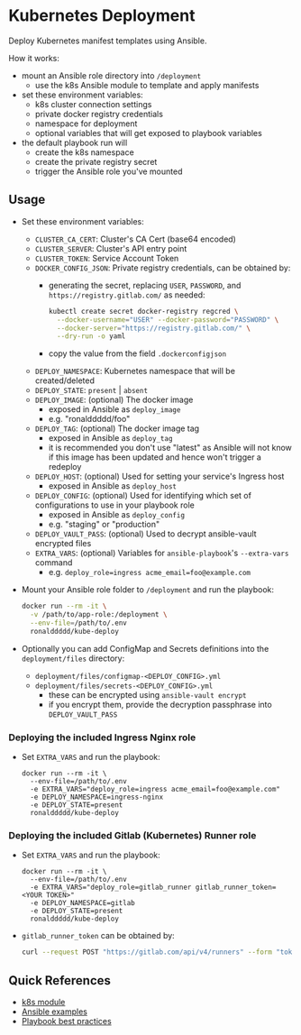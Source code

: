 # Kubernetes Deployment

Deploy Kubernetes manifest templates using Ansible.

How it works:

- mount an Ansible role directory into `/deployment`
  - use the k8s Ansible module to template and apply manifests
- set these environment variables:
    - k8s cluster connection settings 
    - private docker registry credentials
    - namespace for deployment
    - optional variables that will get exposed to playbook variables
- the default playbook run will 
  - create the k8s namespace 
  - create the private registry secret
  - trigger the Ansible role you've mounted

## Usage

- Set these environment variables:
    - `CLUSTER_CA_CERT`: Cluster's CA Cert (base64 encoded)
    - `CLUSTER_SERVER`: Cluster's API entry point
    - `CLUSTER_TOKEN`: Service Account Token
    - `DOCKER_CONFIG_JSON`: Private registry credentials, can be obtained by:
        - generating the secret, replacing `USER`, `PASSWORD`, and `https://registry.gitlab.com/` as needed:
        
            ```bash
            kubectl create secret docker-registry regcred \
              --docker-username="USER" --docker-password="PASSWORD" \
              --docker-server="https://registry.gitlab.com/" \
              --dry-run -o yaml
            ```  
      - copy the value from the field `.dockerconfigjson` 
    - `DEPLOY_NAMESPACE`: Kubernetes namespace that will be created/deleted
    - `DEPLOY_STATE`: `present` | `absent`
    - `DEPLOY_IMAGE`: (optional) The docker image 
        - exposed in Ansible as `deploy_image`
        - e.g. "ronalddddd/foo" 
    - `DEPLOY_TAG`: (optional) The docker image tag 
        - exposed in Ansible as `deploy_tag`
        - it is recommended you don't use "latest" as Ansible will not know if this image has been updated and hence won't trigger a redeploy
    - `DEPLOY_HOST`: (optional) Used for setting your service's Ingress host
        - exposed in Ansible as `deploy_host`
    - `DEPLOY_CONFIG`: (optional) Used for identifying which set of configurations to use in your playbook role
        - exposed in Ansible as `deploy_config`
        - e.g. "staging" or "production"
    - `DEPLOY_VAULT_PASS`: (optional) Used to decrypt ansible-vault encrypted files
    - `EXTRA_VARS`: (optional) Variables for `ansible-playbook`'s `--extra-vars` command
        - e.g. `deploy_role=ingress acme_email=foo@example.com`

- Mount your Ansible role folder to `/deployment` and run the playbook:

    ```bash
    docker run --rm -it \
      -v /path/to/app-role:/deployment \
      --env-file=/path/to/.env
      ronalddddd/kube-deploy
    ```

- Optionally you can add ConfigMap and Secrets definitions into the `deployment/files` directory: 
  - `deployment/files/configmap-<DEPLOY_CONFIG>.yml`
  - `deployment/files/secrets-<DEPLOY_CONFIG>.yml`
    - these can be encrypted using `ansible-vault encrypt`
    - if you encrypt them, provide the decryption passphrase into `DEPLOY_VAULT_PASS`

### Deploying the included Ingress Nginx role

- Set `EXTRA_VARS` and run the playbook:

    ```
    docker run --rm -it \
      --env-file=/path/to/.env
      -e EXTRA_VARS="deploy_role=ingress acme_email=foo@example.com"
      -e DEPLOY_NAMESPACE=ingress-nginx
      -e DEPLOY_STATE=present
      ronalddddd/kube-deploy
    ```

### Deploying the included Gitlab (Kubernetes) Runner role 

- Set `EXTRA_VARS` and run the playbook:

    ```
    docker run --rm -it \
      --env-file=/path/to/.env
      -e EXTRA_VARS="deploy_role=gitlab_runner gitlab_runner_token=<YOUR TOKEN>"
      -e DEPLOY_NAMESPACE=gitlab
      -e DEPLOY_STATE=present
      ronalddddd/kube-deploy
    ```

- `gitlab_runner_token` can be obtained by:

  ```bash
  curl --request POST "https://gitlab.com/api/v4/runners" --form "token=<REGISTRATION TOKEN>" --form "description=dev-cluster-runner"
  ```
  
## Quick References

- [k8s module](https://docs.ansible.com/ansible/latest/modules/k8s_module.html#examples)
- [Ansible examples](https://github.com/ansible/ansible-examples)
- [Playbook best practices](https://docs.ansible.com/ansible/latest/user_guide/playbooks_best_practices.html#directory-layout)
